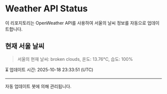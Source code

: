 
# Weather API Status

이 리포지토리는 OpenWeather API를 사용하여 서울의 날씨 정보를 자동으로 업데이트합니다.

## 현재 서울 날씨
> 서울의 현재 날씨: broken clouds, 온도: 13.76°C, 습도: 100%

⏳ 업데이트 시간: 2025-10-18 23:33:51 (UTC)

---
자동 업데이트 봇에 의해 관리됩니다.
